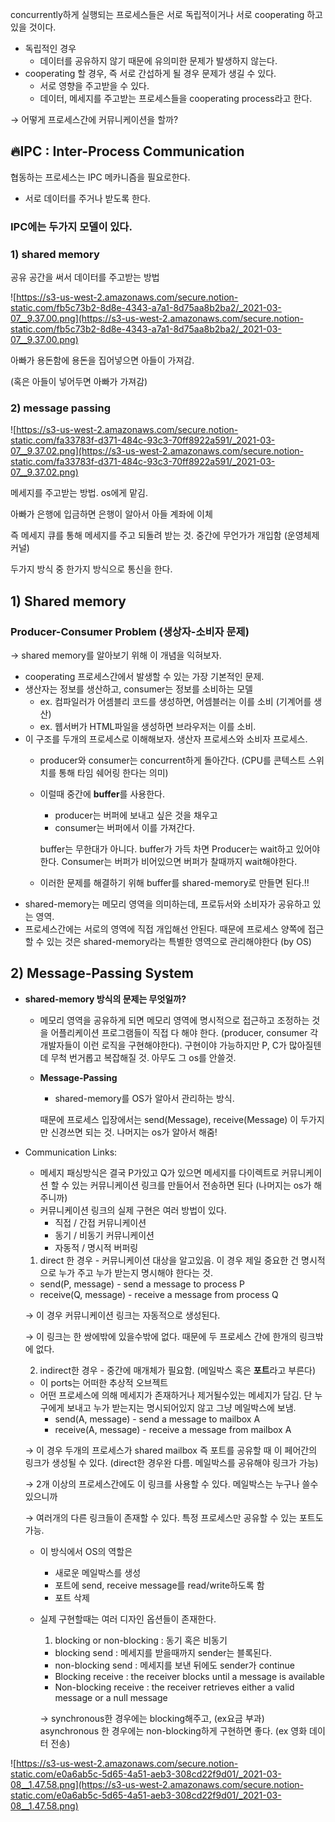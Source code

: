 concurrently하게 실행되는 프로세스들은 서로 독립적이거나 서로 cooperating 하고 있을 것이다.

- 독립적인 경우
    - 데이터를 공유하지 않기 때문에 유의미한 문제가 발생하지 않는다.
- cooperating 할 경우, 즉 서로 간섭하게 될 경우 문제가 생길 수 있다.
    - 서로 영향을 주고받을 수 있다.
    - 데이터, 메세지를 주고받는 프로세스들을 cooperating process라고 한다.

→ 어떻게 프로세스간에 커뮤니케이션을 할까?

## 🔥IPC : Inter-Process Communication

협동하는 프로세스는 IPC 메카니즘을 필요로한다.

- 서로 데이터를 주거나 받도록 한다.

### IPC에는 두가지 모델이 있다.

### 1) shared memory

공유 공간을 써서 데이터를 주고받는 방법

![https://s3-us-west-2.amazonaws.com/secure.notion-static.com/fb5c73b2-8d8e-4343-a7a1-8d75aa8b2ba2/_2021-03-07__9.37.00.png](https://s3-us-west-2.amazonaws.com/secure.notion-static.com/fb5c73b2-8d8e-4343-a7a1-8d75aa8b2ba2/_2021-03-07__9.37.00.png)

아빠가 용돈함에 용돈을 집어넣으면 아들이 가져감.

(혹은 아들이 넣어두면 아빠가 가져감)

### 2) message passing

![https://s3-us-west-2.amazonaws.com/secure.notion-static.com/fa33783f-d371-484c-93c3-70ff8922a591/_2021-03-07__9.37.02.png](https://s3-us-west-2.amazonaws.com/secure.notion-static.com/fa33783f-d371-484c-93c3-70ff8922a591/_2021-03-07__9.37.02.png)

메세지를 주고받는 방법. os에게 맡김.

아빠가 은행에 입금하면 은행이 알아서 아들 계좌에 이체

즉 메세지 큐를 통해 메세지를 주고 되돌려 받는 것. 중간에 무언가가 개입함 (운영체제 커널)

두가지 방식 중 한가지 방식으로 통신을 한다.

## 1) Shared memory

### Producer-Consumer Problem (생상자-소비자 문제)

→ shared memory를 알아보기 위해 이 개념을 익혀보자.

- cooperating 프로세스간에서 발생할 수 있는 가장 기본적인 문제.
- 생산자는 정보를 생산하고, consumer는 정보를 소비하는 모델
    - ex. 컴파일러가 어셈블리 코드를 생성하면, 어셈블러는 이를 소비 (기계어를 생산)
    - ex. 웹서버가 HTML파일을 생성하면 브라우저는 이를 소비.
- 이 구조를 두개의 프로세스로 이해해보자. 생산자 프로세스와 소비자 프로세스.
    - producer와 consumer는 concurrent하게 돌아간다. (CPU를 콘텍스트 스위치를 통해 타임 쉐어링 한다는 의미)
    - 이럴때 중간에 **buffer**를 사용한다.
        - producer는 버퍼에 보내고 싶은 것을 채우고
        - consumer는 버퍼에서 이를 가져간다.

        buffer는 무한대가 아니다. buffer가 가득 차면 Producer는 wait하고 있어야 한다. Consumer는 버퍼가 비어있으면 버퍼가 찰때까지 wait해야한다.

    - 이러한 문제를 해결하기 위해 buffer를 shared-memory로 만들면 된다.!!
- shared-memory는 메모리 영역을 의미하는데, 프로듀서와 소비자가 공유하고 있는 영역.
- 프로세스간에는 서로의 영역에 직접 개입해선 안된다. 때문에 프로세스 양쪽에 접근할 수 있는 것은 shared-memory라는 특별한 영역으로 관리해야한다 (by OS)

## 2) Message-Passing System

- **shared-memory 방식의 문제는 무엇일까?**
    - 메모리 영역을 공유하게 되면 메모리 영역에 명시적으로 접근하고 조정하는 것을 어플리케이션 프로그램들이 직접 다 해야 한다. (producer, consumer 각 개발자들이 이런 로직을 구현해야한다). 구현이야 가능하지만 P, C가 많아질텐데 무척 번거롭고 복잡해질 것. 아무도 그 os를 안쓸것.
    - **Message-Passing**
        - shared-memory를 OS가 알아서 관리하는 방식.

        때문에 프로세스 입장에서는 send(Message), receive(Message) 이 두가지만 신경쓰면 되는 것. 나머지는 os가 알아서 해줌!

- Communication Links:
    - 메세지 패싱방식은 결국 P가있고 Q가 있으면 메세지를 다이렉트로 커뮤니케이션 할 수 있는 커뮤니케이션 링크를 만들어서 전송하면 된다 (나머지는 os가 해주니까)
    - 커뮤니케이션 링크의 실제 구현은 여러 방법이 있다.
        - 직접 / 간접 커뮤니케이션
        - 동기 / 비동기 커뮤니케이션
        - 자동적 / 명시적 버퍼링

    1) direct 한 경우 - 커뮤니케이션 대상을 알고있음. 이 경우 제일 중요한 건 명시적으로 누가 주고 누가 받는지 명시해야 한다는 것.

    - send(P, message) - send a message to process P
    - receive(Q, message) - receive a message from process Q

    → 이 경우 커뮤니케이션 링크는 자동적으로 생성된다. 

    → 이 링크는 한 쌍에밖에 있을수밖에 없다. 때문에 두 프로세스 간에 한개의 링크밖에 없다.

    2) indirect한 경우 - 중간에 매개체가 필요함. (메일박스 혹은 **포트**라고 부른다)

    - 이 ports는 어떠한 추상적 오브젝트
    - 어떤 프로세스에 의해 메세지가 존재하거나 제거될수있는 메세지가 담김. 단 누구에게 보내고 누가 받는지는 명시되어있지 않고 그냥 메일박스에 보냄.
        - send(A, message) - send a message to mailbox A
        - receive(A, message) - receive a message from mailbox A

    → 이 경우 두개의 프로세스가 shared mailbox 즉 포트를 공유할 때 이 페어간의 링크가 생성될 수 있다. (direct한 경우완 다름. 메일박스를 공유해야 링크가 가능)

    → 2개 이상의 프로세스간에도 이 링크를 사용할 수 있다. 메일박스는 누구나 쓸수 있으니까

    → 여러개의 다른 링크들이 존재할 수 있다. 특정 프로세스만 공유할 수 있는 포트도 가능.

    - 이 방식에서 OS의 역할은
        - 새로운 메일박스를 생성
        - 포트에 send, receive message를 read/write하도록 함
        - 포트 삭제
    - 실제 구현할때는 여러 디자인 옵션들이 존재한다.

        1) blocking or non-blocking : 동기 혹은 비동기

        - blocking send : 메세지를 받을때까지 sender는 블록된다.
        - non-blocking send : 메세지를 보낸 뒤에도 sender가 continue
        - Blocking receive : the receiver  blocks until a message is available
        - Non-blocking receive : the receiver retrieves either a valid message or a null message

        → synchronous한 경우에는 blocking해주고, (ex요금 부과) asynchronous 한 경우에는 non-blocking하게 구현하면 좋다. (ex 영화 데이터 전송)

![https://s3-us-west-2.amazonaws.com/secure.notion-static.com/e0a6ab5c-5d65-4a51-aeb3-308cd22f9d01/_2021-03-08__1.47.58.png](https://s3-us-west-2.amazonaws.com/secure.notion-static.com/e0a6ab5c-5d65-4a51-aeb3-308cd22f9d01/_2021-03-08__1.47.58.png)